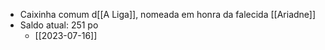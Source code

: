 - Caixinha comum d[[A Liga]], nomeada em honra da falecida [[Ariadne]]
- Saldo atual: 251 po
	- [[2023-07-16]]
